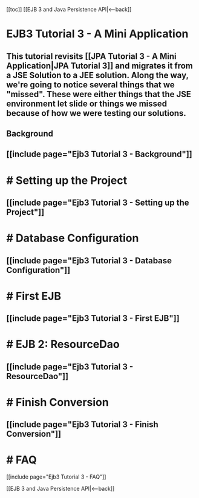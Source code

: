 [[toc]]
[[EJB 3 and Java Persistence API|<--back]]

# EJB3 Tutorial 3 - A Mini Application

This tutorial revisits [[JPA Tutorial 3 - A Mini Application|JPA Tutorial 3]] and migrates it from a JSE Solution to a JEE solution. Along the way, we're going to notice several things that we "missed". These were either things that the JSE environment let slide or things we missed because of how we were testing our solutions.
----
## Background
[[include page="Ejb3 Tutorial 3 - Background"]]
----
# # Setting up the Project
[[include page="Ejb3 Tutorial 3 - Setting up the Project"]]
----
# # Database Configuration
[[include page="Ejb3 Tutorial 3 - Database Configuration"]]
----
# # First EJB
[[include page="Ejb3 Tutorial 3 - First EJB"]]
----
# # EJB 2: ResourceDao
[[include page="Ejb3 Tutorial 3 - ResourceDao"]]
----
# # Finish Conversion
[[include page="Ejb3 Tutorial 3 - Finish Conversion"]]
----
# # FAQ
[[include page="Ejb3 Tutorial 3 - FAQ"]]

[[EJB 3 and Java Persistence API|<--back]]

